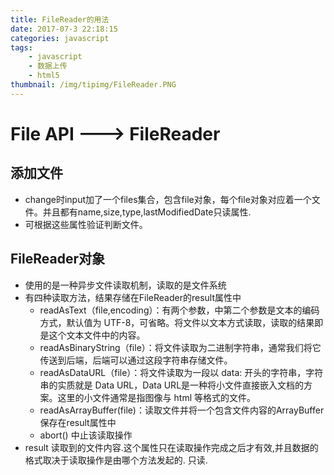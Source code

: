 ```yaml
---
title: FileReader的用法
date: 2017-07-3 22:18:15
categories: javascript
tags: 
    - javascript
    - 数据上传
    - html5
thumbnail: /img/tipimg/FileReader.PNG
---
```

# File API ---> FileReader
## 添加文件
- change时input加了一个files集合，包含file对象，每个file对象对应着一个文件。并且都有name,size,type,lastModifiedDate只读属性.
- 可根据这些属性验证判断文件。

## FileReader对象
- 使用的是一种异步文件读取机制，读取的是文件系统
- 有四种读取方法，结果存储在FileReader的result属性中
	- readAsText（file,encoding）：有两个参数，中第二个参数是文本的编码方式，默认值为 UTF-8，可省略。将文件以文本方式读取，读取的结果即是这个文本文件中的内容。
	- readAsBinaryString（file）：将文件读取为二进制字符串，通常我们将它传送到后端，后端可以通过这段字符串存储文件。
	- readAsDataURL（file）：将文件读取为一段以 data: 开头的字符串，字符串的实质就是 Data URL，Data URL是一种将小文件直接嵌入文档的方案。这里的小文件通常是指图像与 html 等格式的文件。
	- readAsArrayBuffer(file)：读取文件并将一个包含文件内容的ArrayBuffer保存在result属性中
	- abort() 中止该读取操作
- result 读取到的文件内容.这个属性只在读取操作完成之后才有效,并且数据的格式取决于读取操作是由哪个方法发起的. 只读.